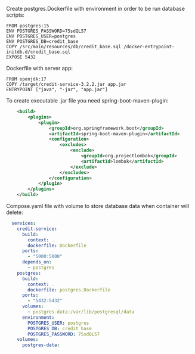 Create postgres.Dockerfile with environment in order to be run database scripts:

    FROM postgres:15    
    ENV POSTGRES_PASSWORD=75sdQL57
    ENV POSTGRES_USER=postgres
    ENV POSTGRES_DB=credit_base   
    COPY /src/main/resources/db/credit_base.sql /docker-entrypoint-initdb.d/credit_base.sql
    EXPOSE 5432

Dockerfile with server app:

    FROM openjdk:17
    COPY /target/credit-service-3.2.2.jar app.jar
    ENTRYPOINT ["java", "-jar", "app.jar"]

To create executable .jar file you need spring-boot-maven-plugin: 
```xml
    <build>
        <plugins>
            <plugin>
                <groupId>org.springframework.boot</groupId>
                <artifactId>spring-boot-maven-plugin</artifactId>
                <configuration>
                    <excludes>
                        <exclude>
                            <groupId>org.projectlombok</groupId>
                            <artifactId>lombok</artifactId>
                        </exclude>
                    </excludes>
                </configuration>
            </plugin>
        </plugins>
    </build>
```
Compose.yaml file with volume to store database data when container will delete:
```yaml
  services:
    credit-service:
      build:
        context: .
        dockerfile: Dockerfile
      ports:
        - "5000:5000"
      depends_on:
        - postgres
    postgres:
      build:
        context: .
        dockerfile: postgres.Dockerfile
      ports:
        - "5432:5432"
      volumes:
        - postgres-data:/var/lib/postgresql/data
      environment:
        POSTGRES_USER: postgres
        POSTGRES_DB: credit_base
        POSTGRES_PASSWORD: 75sdQL57
    volumes:
      postgres-data:
```
